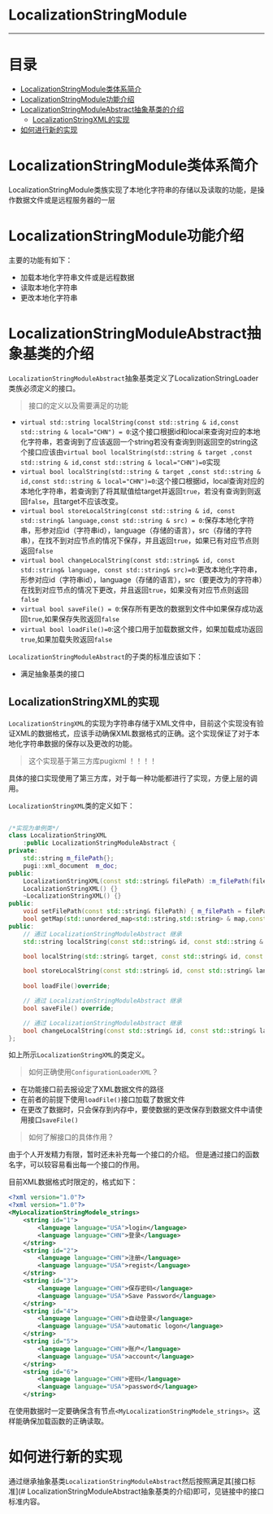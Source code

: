 # LocalizationStringModule

------

# 目录

- [LocalizationStringModule类体系简介](#LocalizationStringModule类体系简介)
- [LocalizationStringModule功能介绍](#LocalizationStringModule功能介绍)
- [LocalizationStringModuleAbstract抽象基类的介绍](#LocalizationStringModuleAbstract抽象基类的介绍)
   - [LocalizationStringXML的实现](#LocalizationStringXML的实现)
- [如何进行新的实现](#如何进行新的实现)

# LocalizationStringModule类体系简介

LocalizationStringModule类族实现了本地化字符串的存储以及读取的功能，是操作数据文件或是远程服务器的一层

# LocalizationStringModule功能介绍

主要的功能有如下：

- 加载本地化字符串文件或是远程数据
- 读取本地化字符串
- 更改本地化字符串

# LocalizationStringModuleAbstract抽象基类的介绍

`LocalizationStringModuleAbstract`抽象基类定义了LocalizationStringLoader类族必须定义的接口。

> 接口的定义以及需要满足的功能

- `virtual std::string localString(const std::string & id,const std::string & local="CHN") = 0`:这个接口根据id和local来查询对应的本地化字符串，若查询到了应该返回一个string若没有查询到则返回空的string这个接口应该由`virtual bool localString(std::string & target ,const std::string & id,const std::string & local="CHN")=0`实现
- `virtual bool localString(std::string & target ,const std::string & id,const std::string & local="CHN")=0`:这个接口根据id，local查询对应的本地化字符串，若查询到了将其赋值给target并返回`true`，若没有查询到则返回`false`，且target不应该改变。
- `virtual bool storeLocalString(const std::string & id, const std::string& language,const std::string & src) = 0`:保存本地化字符串，形参对应id（字符串id），language（存储的语言），src（存储的字符串），在找不到对应节点的情况下保存，并且返回`true`，如果已有对应节点则返回`false`
- `virtual bool changeLocalString(const std::string& id, const std::string& language, const std::string& src)=0`:更改本地化字符串，形参对应id（字符串id），language（存储的语言），src（要更改为的字符串）在找到对应节点的情况下更改，并且返回`true`，如果没有对应节点则返回`false`
- `virtual bool saveFile() = 0`:保存所有更改的数据到文件中如果保存成功返回`true`,如果保存失败返回`false`
- `virtual bool loadFile()=0`:这个接口用于加载数据文件，如果加载成功返回`true`,如果加载失败返回`false`

`LocalizationStringModuleAbstract`的子类的标准应该如下：

- 满足抽象基类的接口

## LocalizationStringXML的实现

`LocalizationStringXML`的实现为字符串存储于XML文件中，目前这个实现没有验证XML的数据格式，应该手动确保XML数据格式的正确。这个实现保证了对于本地化字符串数据的保存以及更改的功能。
> 这个实现基于第三方库pugixml ！！！！

具体的接口实现使用了第三方库，对于每一种功能都进行了实现，方便上层的调用。

`LocalizationStringXML`类的定义如下：
```cpp

/*实现为单例类*/
class LocalizationStringXML 
    :public LocalizationStringModuleAbstract {
private:
    std::string m_filePath{};
    pugi::xml_document  m_doc;
public:
    LocalizationStringXML(const std::string& filePath) :m_filePath(filePath) {}//最好使用这个方式初始化类
    LocalizationStringXML() {}
    ~LocalizationStringXML() {}
public:
    void setFilePath(const std::string& filePath) { m_filePath = filePath; }//设置文件路径
    bool getMap(std::unordered_map<std::string,std::string> & map,const std::string & language);
public:
    // 通过 LocalizationStringModuleAbstract 继承
    std::string localString(const std::string& id, const std::string & language) override;

    bool localString(std::string& target, const std::string& id, const std::string& language) override;

    bool storeLocalString(const std::string& id, const std::string& language, const std::string& src) override;
   
    bool loadFile()override;

    // 通过 LocalizationStringModuleAbstract 继承
    bool saveFile() override;

    // 通过 LocalizationStringModuleAbstract 继承
    bool changeLocalString(const std::string& id, const std::string& language, const std::string& src) override;
};

```

如上所示`LocalizationStringXML`的类定义。

> 如何正确使用`ConfigurationLoaderXML`？

- 在功能接口前去报设定了XML数据文件的路径
- 在前者的前提下使用`loadFile()`接口加载了数据文件
- 在更改了数据时，只会保存到内存中，要使数据的更改保存到数据文件中请使用接口`saveFile()`

> 如何了解接口的具体作用？

由于个人开发精力有限，暂时还未补充每一个接口的介绍。
但是通过接口的函数名字，可以较容易看出每一个接口的作用。

目前XML数据格式时限定的，格式如下：
```xml
<?xml version="1.0"?>
<?xml version="1.0"?>
<MyLocalizationStringModele_strings>
	<string id="1">
		<language language="USA">login</language>
		<language language="CHN">登录</language>
	</string>
	<string id="2">
		<language language="CHN">注册</language>
		<language language="USA">regist</language>
	</string>
	<string id="3">
		<language language="CHN">保存密码</language>
		<language language="USA">Save Password</language>
	</string>
	<string id="4">
		<language language="CHN">自动登录</language>
		<language language="USA">automatic logon</language>
	</string>
	<string id="5">
		<language language="CHN">账户</language>
		<language language="USA">account</language>
	</string>
	<string id="6">
		<language language="CHN">密码</language>
		<language language="USA">password</language>
	</string>
```
在使用数据时一定要确保含有节点`<MyLocalizationStringModele_strings>`。这样能确保加载函数的正确读取。

# 如何进行新的实现

通过继承抽象基类`LocalizationStringModuleAbstract`然后按照满足其[接口标准](# LocalizationStringModuleAbstract抽象基类的介绍)即可，见链接中的接口标准内容。